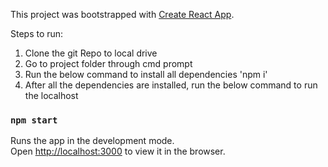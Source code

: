 This project was bootstrapped with [Create React App](https://github.com/facebook/create-react-app).

Steps to run:
1. Clone the git Repo to local drive
2. Go to project folder through cmd prompt
3. Run the below command to install all dependencies
   'npm i'
4. After all the dependencies are installed, run the below command to run the localhost
### `npm start`

Runs the app in the development mode.<br>
Open [http://localhost:3000](http://localhost:3000) to view it in the browser.